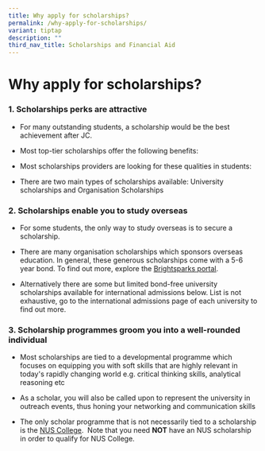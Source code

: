 ```yaml
---
title: Why apply for scholarships?
permalink: /why-apply-for-scholarships/
variant: tiptap
description: ""
third_nav_title: Scholarships and Financial Aid
---
```

<h1>Why apply for scholarships?</h1>
<h3>1. Scholarships perks are attractive</h3>
<ul>
<li>
<p>For many outstanding students, a scholarship would be the best achievement
after JC.</p>
</li>
<li>
<p>Most top-tier scholarships offer the following benefits:</p>
</li>
<li>
<p>Most scholarships providers are looking for these qualities in students:</p>
</li>
<li>
<p>There are two main types of scholarships available: University scholarships
and Organisation Scholarships​</p>
</li>
</ul>
<h3>2. Scholarships enable you to study&nbsp;overseas</h3>
<ul>
<li>
<p>For some students, the only way to study overseas is to secure a scholarship.</p>
</li>
<li>
<p>There are many organisation scholarships which sponsors overseas education.
In general, these generous scholarships come with a 5-6 year bond.&nbsp;To
find out more, explore the <a href="https://brightsparks.com.sg/searchScholarships.php" class="wixui-rich-text__text" rel="noopener noreferrer nofollow" target="_blank"><u>Brightsparks portal</u></a>.</p>
</li>
<li>
<p>Alternatively there are some but limited bond-free university scholarships
available for international admissions below. List is not exhaustive, go
to the international admissions page of each university to find out more.</p>
</li>
</ul>
<h3>3. Scholarship programmes groom you into a well-rounded individual</h3>
<ul>
<li>
<p>Most scholarships are tied to a developmental programme which focuses
on equipping you with soft skills that are highly relevant in today's rapidly
changing world e.g. critical thinking skills, analytical reasoning etc</p>
</li>
<li>
<p>As a scholar, you will also be called upon to represent the university
in outreach events, thus honing your networking and communication skills</p>
</li>
<li>
<p>The only scholar programme that is not necessarily tied to a scholarship
is the <a href="https://nuscollege.nus.edu.sg/" class="wixui-rich-text__text" rel="noreferrer noopener" target="_blank"><u>NUS College</u></a>.&nbsp; Note
that you need <strong>NOT</strong> have an NUS scholarship in order to qualify
for NUS College.</p>
</li>
</ul>
<p></p>